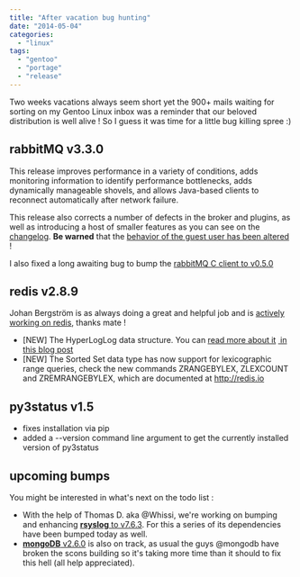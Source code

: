 ```yaml
---
title: "After vacation bug hunting"
date: "2014-05-04"
categories: 
  - "linux"
tags: 
  - "gentoo"
  - "portage"
  - "release"
---
```


Two weeks vacations always seem short yet the 900+ mails waiting for sorting on my Gentoo Linux inbox was a reminder that our beloved distribution is well alive ! So I guess it was time for a little bug killing spree :)

## rabbitMQ v3.3.0

This release improves performance in a variety of conditions, adds monitoring information to identify performance bottlenecks, adds dynamically manageable shovels, and allows Java-based clients to reconnect automatically after network failure.

This release also corrects a number of defects in the broker and plugins, as well as introducing a host of smaller features as you can see on the [changelog](http://www.rabbitmq.com/release-notes/README-3.3.0.txt). **Be warned** that the [behavior of the guest user has been altered](http://www.rabbitmq.com/access-control.html) !

I also fixed a long awaiting bug to bump the [rabbitMQ C client to v0.5.0](https://bugs.gentoo.org/show_bug.cgi?id=480962)

## redis v2.8.9

Johan Bergström is as always doing a great and helpful job and is [actively working on redis](https://bugs.gentoo.org/show_bug.cgi?id=508456), thanks mate !

- \[NEW\] The HyperLogLog data structure. You can [read more about it](http://antirez.com/news/75) [ in this blog post](http://antirez.com/news/75)
- \[NEW\] The Sorted Set data type has now support for lexicographic range queries, check the new commands ZRANGEBYLEX, ZLEXCOUNT and ZREMRANGEBYLEX, which are documented at http://redis.io

## py3status v1.5

- fixes installation via pip
- added a --version command line argument to get the currently installed version of py3status

## upcoming bumps

You might be interested in what's next on the todo list :

- With the help of Thomas D. aka @Whissi, we're working on bumping and enhancing [**rsyslog** to v7.6.3](https://bugs.gentoo.org/show_bug.cgi?id=501988). For this a series of its dependencies have been bumped today as well.
- [**mongoDB** v2.6.0](https://bugs.gentoo.org/show_bug.cgi?id=508190) is also on track, as usual the guys @mongodb have broken the scons building so it's taking more time than it should to fix this hell (all help appreciated).
